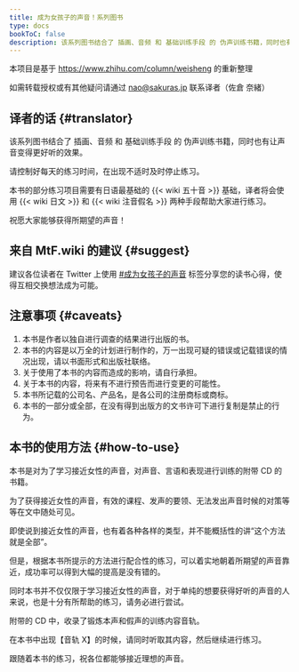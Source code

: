 ```yaml
---
title: 成为女孩子的声音！系列图书
type: docs
bookToC: false
description: 该系列图书结合了 插画、音频 和 基础训练手段 的 伪声训练书籍，同时也有让声音变得更好听的效果。
---
```


本项目是基于 <https://www.zhihu.com/column/weisheng> 的重新整理

如需转载授权或有其他疑问请通过 <nao@sakuras.jp> 联系译者（佐倉 奈緒）

## 译者的话 {#translator}

该系列图书结合了 插画、音频 和 基础训练手段 的 伪声训练书籍，同时也有让声音变得更好听的效果。

请控制好每天的练习时间，在出现不适时及时停止练习。

本书的部分练习项目需要有日语最基础的 {{< wiki 五十音 >}} 基础，译者将会使用 {{< wiki 日文 >}} 和 {{< wiki 注音假名 >}} 两种手段帮助大家进行练习。

祝愿大家能够获得所期望的声音！

## 来自 MtF.wiki 的建议 {#suggest}

建议各位读者在 Twitter 上使用 [#成为女孩子的声音](https://twitter.com/hashtag/成为女孩子的声音) 标签分享您的读书心得，使得互相交换想法成为可能。

## 注意事项 {#caveats}

1. 本书是作者以独自进行调查的结果进行出版的书。
1. 本书的内容是以万全的计划进行制作的，万一出现可疑的错误或记载错误的情况出现，请以书面形式和出版社联络。
1. 关于使用了本书的内容而造成的影响，请自行承担。
1. 关于本书的内容，将来有不进行预告而进行变更的可能性。
1. 本书所记载的公司名、产品名，是各公司的注册商标或商标。
1. 本书的一部分或全部，在没有得到出版方的文书许可下进行复制是禁止的行为。

## 本书的使用方法 {#how-to-use}

本书是对为了学习接近女性的声音，对声音、言语和表现进行训练的附带 CD 的书籍。

为了获得接近女性的声音，有效的课程、发声的要领、无法发出声音时候的对策等等在文中随处可见。

即使说到接近女性的声音，也有着各种各样的类型，并不能概括性的讲“这个方法就是全部”。

但是，根据本书所提示的方法进行配合性的练习，可以着实地朝着所期望的声音靠近，成功率可以得到大幅的提高是没有错的。

同时本书并不仅仅限于学习接近女性的声音，对于单纯的想要获得好听的声音的人来说，也是十分有所帮助的练习，请务必进行尝试。

附带的 CD 中，收录了锻炼本声和假声的训练内容音轨。

在本书中出现【音轨 X】的时候，请同时听取其内容，然后继续进行练习。

跟随着本书的练习，祝各位都能够接近理想的声音。
